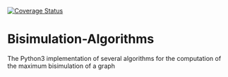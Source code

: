 [![Coverage Status](https://coveralls.io/repos/github/fAndreuzzi/Bisimulation-Algorithms/badge.svg?branch=master)](https://coveralls.io/github/fAndreuzzi/Bisimulation-Algorithms?branch=master)

# Bisimulation-Algorithms
The Python3 implementation of several algorithms for the computation of the maximum bisimulation of a graph
